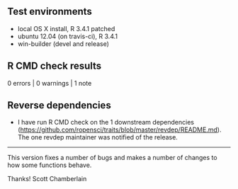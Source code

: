 ## Test environments

* local OS X install, R 3.4.1 patched
* ubuntu 12.04 (on travis-ci), R 3.4.1 
* win-builder (devel and release)

## R CMD check results

0 errors | 0 warnings | 1 note

## Reverse dependencies

* I have run R CMD check on the 1 downstream dependencies
(<https://github.com/ropensci/traits/blob/master/revdep/README.md>).
The one revdep maintainer was notified of the release.

------

This version fixes a number of bugs and makes a number of changes
to how some functions behave.

Thanks!
Scott Chamberlain
